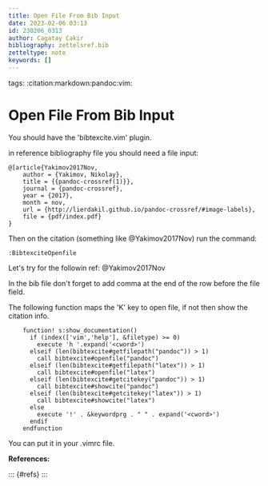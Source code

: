 ```yaml
---
title: Open File From Bib Input
date: 2023-02-06 03:13
id: 230206_0313
author: Cagatay Cakir
bibliography: zettelsref.bib
zetteltype: note
keywords: []
---
```

tags: :citation:markdown:pandoc:vim:

# Open File From Bib Input 

You should have the 'bibtexcite.vim' plugin.

in reference bibliography file you should need a file input:

```
@[article{Yakimov2017Nov,
	author = {Yakimov, Nikolay},
	title = {{pandoc-crossref(1)}},
	journal = {pandoc-crossref},
	year = {2017},
	month = nov,
	url = {http://lierdakil.github.io/pandoc-crossref/#image-labels},
	file = {pdf/index.pdf}
}
```
Then on the citation (something like @Yakimov2017Nov) run the command:

	:BibtexciteOpenfile

Let's try for the followin ref: @Yakimov2017Nov

In the bib file don't forget to add comma at the end of the row before the file field.

The following function maps the 'K' key to open file, if not then show the citation info.

```
	function! s:show_documentation()
	  if (index(['vim','help'], &filetype) >= 0)
	    execute 'h '.expand('<cword>')
	  elseif (len(bibtexcite#getfilepath("pandoc")) > 1)
	    call bibtexcite#openfile("pandoc")
	  elseif (len(bibtexcite#getfilepath("latex")) > 1)
	    call bibtexcite#openfile("latex")
	  elseif (len(bibtexcite#getcitekey("pandoc")) > 1)
	    call bibtexcite#showcite("pandoc")
	  elseif (len(bibtexcite#getcitekey("latex")) > 1)
	    call bibtexcite#showcite("latex")
	  else
	    execute '!' . &keywordprg . " " . expand('<cword>')
	  endif
	endfunction
```
You can put it in your .vimrc file.

**References:**

::: {#refs}
:::

